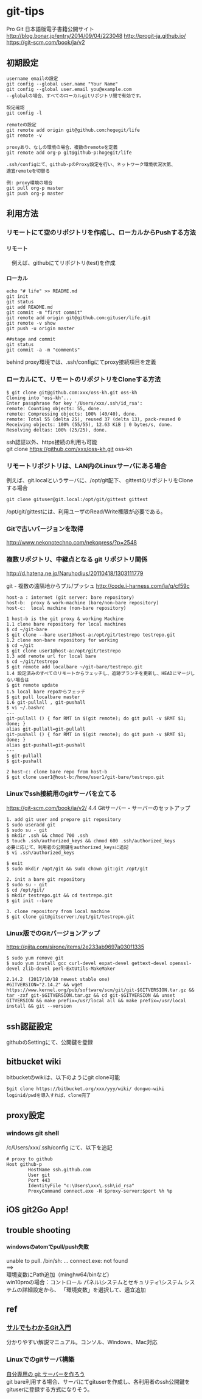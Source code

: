 git-tips
===
Pro Git 日本語版電子書籍公開サイト
http://blog.bonar.jp/entry/2014/09/04/223048
http://progit-ja.github.io/
https://git-scm.com/book/ja/v2

## 初期設定

```
username emailの設定
git config --global user.name "Your Name"
git config --global user.email you@example.com
--globalの場合、すべてのローカルgitリポジトリ間で有効です。

設定確認
git config -l

remoteの設定
git remote add origin git@github.com:hogegit/life
git remote -v

proxyあり、なしの環境の場合、複数のremoteを定義
git remote add org-p git@github-p:hogegit/life

.ssh/configにて、github-pのProxy設定を行い、ネットワーク環境状況次第、
適宜remoteを切替る

例: proxy環境の場合
git pull org-p master
git push org-p master

```

##  利用方法
### リモートにて空のリポジトリを作成し、ローカルからPushする方法
#### リモート
　例えば、githubにてリポジトリ(test)を作成
#### ローカル
```
echo "# life" >> README.md
git init
git status
git add README.md
git commit -m "first commit"
git remote add origin git@github.com:gituser/life.git
git remote -v show
git push -u origin master

##stage and commit
git status
git commit -a -m "comments"

```
behind proxy環境では、.ssh/configにてproxy接続項目を定義

### ローカルにて、リモートのリポジトリをCloneする方法

```
$ git clone git@github.com:xxx/oss-kh.git oss-kh
Cloning into 'oss-kh'...
Enter passphrase for key '/Users/xxx/.ssh/id_rsa':
remote: Counting objects: 55, done.
remote: Compressing objects: 100% (40/40), done.
remote: Total 55 (delta 25), reused 37 (delta 13), pack-reused 0
Receiving objects: 100% (55/55), 12.63 KiB | 0 bytes/s, done.
Resolving deltas: 100% (25/25), done.
```

ssh認証以外、https接続の利用も可能  
git clone https://github.com/xxx/oss-kh.git oss-kh


### リモートリポジトリは、LAN内のLinuxサーバにある場合
例えば、git.localというサーバに、/opt/git配下、
gittestのリポジトリをCloneする場合
```
git clone gituser@git.local:/opt/git/gittest gittest
```
/opt/git/gittestには、利用ユーザのRead/Write権限が必要である。

### Gitで古いバージョンを取得
http://www.nekonotechno.com/nekopress/?p=2548

### 複数リポジトリ、中継点となる git リポジトリ関係
http://d.hatena.ne.jp/Naruhodius/20110418/1303111779

git - 複数の遠隔地からプル/プッシュ
http://code.i-harness.com/ja/q/cf59c

```
host-a : internet (git server: bare repository)
host-b:  proxy & work-machine (bare/non-bare repository)
host-c:  local machine (non-bare repository)

1 host-b is the git proxy & working Machine
1.1 clone bare repository for local machines
$ cd ~/git-bare
$ git clone --bare user1@host-a:/opt/git/testrepo testrepo.git
1.2 clone non-bare repository for working
$ cd ~/git
$ git clone user1@host-a:/opt/git/testrepo
1.3 add remote url for local bare
$ cd ~/git/testrepo
$ git remote add localbare ~/git-bare/testrepo.git
1.4 設定済みのすべてのリモートからフェッチし、追跡ブランチを更新し、HEADにマージしない場合は
$ git remote update
1.5 local bare repoからフェッチ
$ git pull localbare master
1.6 git-pullall , git-pushall
$ vi ~/.bashrc
---
git-pullall () { for RMT in $(git remote); do git pull -v $RMT $1; done; }    
alias git-pullall=git-pullall
git-pushall () { for RMT in $(git remote); do git push -v $RMT $1; done; }
alias git-pushall=git-pushall
---
$ git-pullall
$ git-pushall

2 host-c: clone bare repo from host-b
$ git clone user1@host-b:/home/user1/git-bare/testrepo.git

```

### Linuxでssh接続用のgitサーバを立てる
https://git-scm.com/book/ja/v2/
4.4 Gitサーバー - サーバーのセットアップ

```
1. add git user and prepare git repository
$ sudo useradd git
$ sudo su - git
$ mkdir .ssh && chmod 700 .ssh
$ touch .ssh/authorized_keys && chmod 600 .ssh/authorized_keys
必要に応じて、利用者の公開鍵をauthorized_keysに追記
$ vi .ssh/authorized_keys

$ exit
$ sudo mkdir /opt/git && sudo chown git:git /opt/git

2. init a bare git repository
$ sudo su - git
$ cd /opt/git/
$ mkdir testrepo.git && cd testrepo.git
$ git init --bare

3. clone repository from local machine
$ git clone git@gitserver:/opt/git/testrepo.git

```



### Linux版でのGitバージョンアップ
https://qiita.com/sirone/items/2e233ab9697a030f1335
```
$ sudo yum remove git
$ sudo yum install gcc curl-devel expat-devel gettext-devel openssl-devel zlib-devel perl-ExtUtils-MakeMaker

2.14.2  (2017/10/18 newest stable one)
#GITVERSION="2.14.2" && wget https://www.kernel.org/pub/software/scm/git/git-$GITVERSION.tar.gz && tar -zxf git-$GITVERSION.tar.gz && cd git-$GITVERSION && unset GITVERSION && make prefix=/usr/local all && make prefix=/usr/local install && git --version
```


## ssh認証設定

githubのSettingにて、公開鍵を登録  

## bitbucket wiki
 bitbucketのwikiは、以下のようにgit clone可能
```
$git clone https://bitbucket.org/xxx/yyy/wiki/ dongwo-wiki
loginid/pwdを導入すれば、clone完了

```

## proxy設定
### windows git shell
/c/Users/xxx/.ssh/config にて、以下を追記
```
# proxy to github
Host github-p
        HostName ssh.github.com
        User git
        Port 443
        IdentityFile "c:\Users\xxx\.ssh\id_rsa"
        ProxyCommand connect.exe -H $proxy-server:$port %h %p
```



## iOS  git2Go App!

## trouble shooting
####  windowsのatomでpull/push失敗
unable to pull. /bin/sh: ... connect.exe: not found  
==>   
環境変数にPath追加（minghw64/binなど)  
win10proの場合：コントロール パネル\システムとセキュリティ\システム システムの詳細設定から、 「環境変数」を選択して、適宜追加


##  ref
### [サルでもわかるGit入門](https://www.backlog.jp/git-guide/)
  分かりやすい解説マニュアル。コンソル、Windows、Mac対応

###  Linuxでのgitサーバ構築
[自分専用の git サーバーを作ろう](https://jp.linux.com/Linux%20Jp/tutorial/429196-tutorial2015050701)  
git bare利用する場合、サーバにてgituserを作成し、各利用者のssh公開鍵をgituserに登録する方式になりそう。

